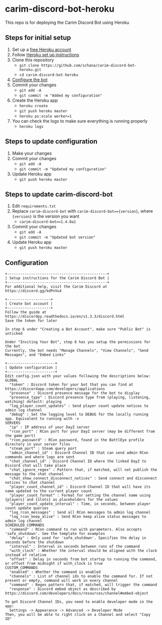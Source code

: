 # carim-discord-bot-heroku

This repo is for deploying the Carim Discord Bot using Heroku

## Steps for initial setup

1. Set up a [free Heroku account](https://signup.heroku.com/signup/dc)
1. Follow [Heroku set up instructions](https://devcenter.heroku.com/articles/getting-started-with-python#set-up)
1. Clone this repository
   + `git clone https://github.com/schana/carim-discord-bot-heroku.git`
   + `cd carim-discord-bot-heroku`
1. [Configure the bot](#Configuration)
1. Commit your changes
   + `git add -A`
   + `git commit -m "Added my configuration"`
1. Create the Heroku app
   + `heroku create`
   + `git push heroku master`
   + `heroku ps:scale worker=1`
1. You can check the logs to make sure everything is running properly
   + `heroku logs`

## Steps to update configuration

1. Make your changes
1. Commit your changes
   + `git add -A`
   + `git commit -m "Updated my configuration"`
1. Update Heroku app
   + `git push heroku master`
   
## Steps to update carim-discord-bot

1. Edit `requirements.txt`
1. Replace `carim-discord-bot` with `carim-discord-bot=={version}`, where `{version}` is the version you want
   + `carim-discord-bot==1.4.0a1`
1. Commit your changes
   + `git add -A`
   + `git commit -m "Updated bot version"`
1. Update Heroku app
   + `git push heroku master`

## Configuration

```text
+----------------------------------------------+
| Setup instructions for the Carim Discord Bot |
+----------------------------------------------+
For additional help, visit the Carim Discord at https://discord.gg/kdPnVu4

+--------------------+
| Create bot account |
+--------------------+
Follow the guide at https://discordpy.readthedocs.io/en/v1.3.3/discord.html
Save the token for later

In step 6 under "Creating a Bot Account", make sure "Public Bot" is unticked

Under "Inviting Your Bot", step 6 has you setup the permissions for the bot
Currently, the bot needs "Manage Channels", "View Channels", "Send Messages", and "Embed Links"

+----------------------+
| Update configuration |
+----------------------+
Edit config.json with your values following the descriptions below:
GLOBAL
  "token" : Discord token for your bot that you can find at https://discordapp.com/developers/applications
  "presence" : Discord presence message for the bot to display
  "presence_type" : Discord presence type from (playing, listening, watching) default: playing
  "log_player_count_updates" : Send player count update notices to admin log channel
  "debug" : Set the logging level to DEBUG for the locally running app. Equivalent to running with -v
SERVERS
  "ip" : IP address of your DayZ server
  "rcon_port" : RCon port for your DayZ server (may be different from the game port)
  "rcon_password" : RCon password, found in the BattlEye profile directory in your server files
  "steam_port" : Steam query port
  "admin_channel_id" : Discord Channel ID that can send admin RCon commands and where logs are sent
  "chat_channel_id" : Discord Channel ID where the linked DayZ to Discord chat will take place
  "chat_ignore_regex" : Pattern that, if matched, will not publish the message to the chat channel
  "chat_show_connect_disconnect_notices" : Send connect and disconnect notices to chat channel
  "player_count_channel_id" : Discord Channel ID that will have its name updated to the current player count
  "player_count_format" : Format for setting the channel name using {players} and {slots} as placeholders for the values
  "player_count_update_interval" : Time, in seconds, between player count update queries
  "log_rcon_messages" : Send all RCon messages to admin log channel
  "log_rcon_keep_alive" : Send RCon keep alive status messages to admin log channel
SCHEDULED_COMMANDS
  "command" : RCon command to run with parameters. Also accepts 'safe_shutdown'. See the template for examples
  "delay" : Only used for 'safe_shutdown'. Specifies the delay in seconds before the shutdown
  "interval" : Interval in seconds between runs of the command
  "with_clock" : Whether the interval should be aligned with the clock instead of relative
  "offset" : Delay in seconds from bot startup to running the command, or offset from midnight if with_clock is true
CUSTOM_COMMANDS
  "enabled" : Whether the command is enabled
  "channels" : List of channel ids to enable the command for. If not present or empty, command will work in every channel
  "command" : Regex pattern that, if matched, will trigger the command
  "response" : Discord embed object as described by https://discord.com/developers/docs/resources/channel#embed-object

To get Discord Channel IDs, you need to enable developer mode in the app:
  Settings -> Appearance -> Advanced -> Developer Mode
Then, you will be able to right click on a Channel and select "Copy ID"
```
